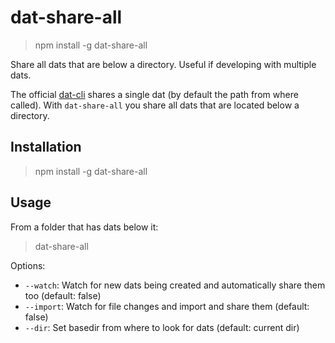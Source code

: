 # dat-share-all

> npm install -g dat-share-all

Share all dats that are below a directory. Useful if developing with multiple dats.

The official [dat-cli](https://github.com/dat/dat) shares a single dat (by default the path from where called). With `dat-share-all` you share all dats that are located below a directory.

## Installation

> npm install -g dat-share-all

## Usage

From a folder that has dats below it:

> dat-share-all

Options:

* `--watch`: Watch for new dats being created and automatically share them too (default: false)
* `--import`: Watch for file changes and import and share them (default: false)
* `--dir`: Set basedir from where to look for dats (default: current dir)
